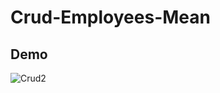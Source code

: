 # Crud-Employees-Mean

## Demo

<img src="https://image.ibb.co/d7foLK/Crud2.jpg" alt="Crud2" border="0">
